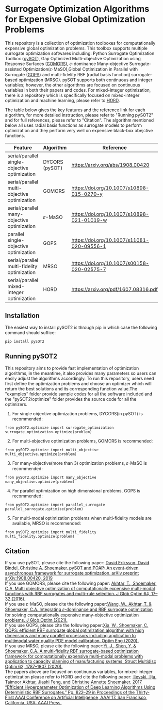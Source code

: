 # Surrogate Optimization Algorithms for Expensive Global Optimization Problems
This repository is a collection of optimization toolboxes for computationally expensive global optimization problems. This toolbox supports multiple surrogate optimization softwares including: Python Surrogate Optimization Toolbox ([pySOT](https://github.com/dme65/pySOT)), Gap Optimized Multi-objective Optimization using Response Surfaces ([GOMORS](https://github.com/drkupi/GOMORS_pySOT)), 𝜀-dominance Many-objective Surrogate-assisted Optimization(𝜀-MaSO),Global Optimization in Parallel with Surrogate ([GOPS](https://github.com/louisXW/GOPS)) and multi-fidelity RBF (radial basis function) surrogate-based optimization (MRSO). pySOT supports both continuous and integer variables; however, the other algorithms are focused on continuous variables in both their papers and codes. For mixed-integer optimization, there is a repository which is specifically focused on mixed-integer optimization and machine learning, please refer to [HORD](https://github.com/ilija139/HORD).<br>

The table below gives the key features and the reference link for each algorithm, for more detailed instruction, please refer to "Running pySOT2" and for full references, please refer to "Citation". The algorithm mentioned below all uses radial basis functions as surrogate models to perform optimization and they perform very well on expensive black-box obejctive functions.

| Feature | Algorithm | Reference |
| --- | --- | --- |
| serial/parallel single-objective optimization| DYCORS (pySOT)| https://arxiv.org/abs/1908.00420 |
| serial/parallel multi-objective optimization | GOMORS | https://doi.org/10.1007/s10898-015-0270-y |
| serial/parallel many-objective optimization | 𝜀-MaSO | https://doi.org/10.1007/s10898-021-01019-w |
| parallel single-objective optimization | GOPS | https://doi.org/10.1007/s11081-020-09556-1 |
| serial/parallel multi-fidelity optimization | MRSO | https://doi.org/10.1007/s00158-020-02575-7 |
| serial/parallel mixed-integer optimization| HORD| https://arxiv.org/pdf/1607.08316.pdf |

## Installation
The easiest way to install pySOT2 is through pip in which case the following command should suffice:
```
pip install pySOT2
```
## Running pySOT2
This repository aims to provide fast implementation of optimization algorithms, in the meantime, it also provides many parameters so users can easily adjust the algorithms accordingly. To run this repository, users need first define the optimization problems and choose an optimizer which will return the best solutions and its corresponding function value.The "examples" folder provide sample codes for all the software included and the "pySOT2\optimize" folder provides the source code for all the optimizers.<br>
1. For single objective optimization problems, DYCORS(in pySOT) is recommended:
 ```
from pySOT2.optimize import surrogate_optimization
surrogate_optimization.optimize(problem)
```
2. For multi-objective optimization problems, GOMORS is recommended:
```
from pySOT2.optimize import multi_objective
multi_objective.optimize(problem)
```
3. For many-objective(more than 3) optimization problems, 𝜀-MaSO is recommended:
```
from pySOT2.optimize import many_objective
many_objective.optimize(problem)
```
4. For parallel optimization on high dimensional problems, GOPS is recommended:
```
from pySOT2.optimize import parallel_surrogate
parallel_surrogate.optimize(problem)
```
5. For multi-modal optimization problems when multi-fidelity models are available, MRSO is recommended:
```
from pySOT2.optimize import multi_fidelity
multi_fidelity.optimize(problem)
```
## Citation
If you use pySOT, please cite the following paper: [David Eriksson, David Bindel, Christine A. Shoemaker. pySOT and POAP: An event-driven asynchronous framework for surrogate optimization. arXiv preprint arXiv:1908.00420, 2019](https://arxiv.org/abs/1908.00420)<br>
If you use GOMORS, please cite the following paper: [Akhtar, T., Shoemaker, C.A. Multi objective optimization of computationally expensive multi-modal functions with RBF surrogates and multi-rule selection. J Glob Optim 64, 17–32 (2016).](https://doi.org/10.1007/s10898-015-0270-y)<br>
If you use 𝜀-MaSO, please cite the following paper:[Wang, W., Akhtar, T. & Shoemaker, C.A. Integrating 𝜀-dominance and RBF surrogate optimization for solving computationally expensive many-objective optimization problems. J Glob Optim (2021).](https://doi.org/10.1007/s10898-021-01019-w)<br>
If you use GOPS, please cite the following paper:[Xia, W., Shoemaker, C. GOPS: efficient RBF surrogate global optimization algorithm with high dimensions and many parallel processors including application to multimodal water quality PDE model calibration. Optim Eng (2020).](https://doi.org/10.1007/s11081-020-09556-1)<br>
If you use MRSO, please cite the following paper:[Yi, J., Shen, Y. & Shoemaker, C.A. A multi-fidelity RBF surrogate-based optimization framework for computationally expensive multi-modal problems with application to capacity planning of manufacturing systems. Struct Multidisc Optim 62, 1787–1807 (2020).](https://doi.org/10.1007/s00158-020-02575-7)<br>
The papers above are focused on continuous variables, for mixed-integer optimization please refer to HORD and cite the following paper:
[Ilievski, Ilija, Taimoor Akhtar, Jiashi Feng, and Christine Annette Shoemaker. 2017. “Efficient Hyperparameter Optimization of Deep Learning Algorithms Using Deterministic RBF Surrogates.” Pp. 822–29 in Proceedings of the Thirty-First AAAI Conference on Artificial Intelligence, AAAI’17. San Francisco, California, USA: AAAI Press.](https://arxiv.org/pdf/1607.08316.pdf)
